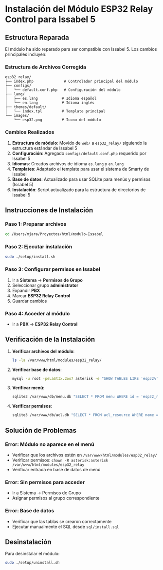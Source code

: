 # Instalación del Módulo ESP32 Relay Control para Issabel 5

## Estructura Reparada

El módulo ha sido reparado para ser compatible con Issabel 5. Los cambios principales incluyen:

### Estructura de Archivos Corregida
```
esp32_relay/
├── index.php              # Controlador principal del módulo
├── configs/
│   └── default.conf.php   # Configuración del módulo
├── lang/
│   ├── es.lang           # Idioma español
│   └── en.lang           # Idioma inglés
├── themes/default/
│   └── index.tpl         # Template principal
└── images/
    └── esp32.png         # Icono del módulo
```

### Cambios Realizados

1. **Estructura de módulo**: Movido de `web/` a `esp32_relay/` siguiendo la estructura estándar de Issabel 5
2. **Configuración**: Agregado `configs/default.conf.php` requerido por Issabel 5
3. **Idiomas**: Creados archivos de idioma `es.lang` y `en.lang`
4. **Templates**: Adaptado el template para usar el sistema de Smarty de Issabel
5. **Base de datos**: Actualizado para usar SQLite para menús y permisos (Issabel 5)
6. **Instalación**: Script actualizado para la estructura de directorios de Issabel 5

## Instrucciones de Instalación

### Paso 1: Preparar archivos
```bash
cd /Users/mjara/Proyectos/html/modulo-Issabel
```

### Paso 2: Ejecutar instalación
```bash
sudo ./setup/install.sh
```

### Paso 3: Configurar permisos en Issabel
1. Ir a **Sistema** → **Permisos de Grupo**
2. Seleccionar grupo **administrator**
3. Expandir **PBX**
4. Marcar **ESP32 Relay Control**
5. Guardar cambios

### Paso 4: Acceder al módulo
- Ir a **PBX** → **ESP32 Relay Control**

## Verificación de la Instalación

1. **Verificar archivos del módulo**:
   ```bash
   ls -la /var/www/html/modules/esp32_relay/
   ```

2. **Verificar base de datos**:
   ```bash
   mysql -u root -peLaStIx.2oo7 asterisk -e "SHOW TABLES LIKE 'esp32%';"
   ```

3. **Verificar menú**:
   ```bash
   sqlite3 /var/www/db/menu.db "SELECT * FROM menu WHERE id = 'esp32_relay';"
   ```

4. **Verificar permisos**:
   ```bash
   sqlite3 /var/www/db/acl.db "SELECT * FROM acl_resource WHERE name = 'esp32_relay';"
   ```

## Solución de Problemas

### Error: Módulo no aparece en el menú
- Verificar que los archivos estén en `/var/www/html/modules/esp32_relay/`
- Verificar permisos: `chown -R asterisk:asterisk /var/www/html/modules/esp32_relay`
- Verificar entrada en base de datos de menú

### Error: Sin permisos para acceder
- Ir a Sistema → Permisos de Grupo
- Asignar permisos al grupo correspondiente

### Error: Base de datos
- Verificar que las tablas se crearon correctamente
- Ejecutar manualmente el SQL desde `sql/install.sql`

## Desinstalación

Para desinstalar el módulo:
```bash
sudo ./setup/uninstall.sh
```